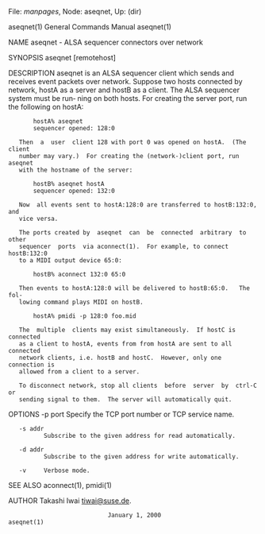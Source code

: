 File: *manpages*,  Node: aseqnet,  Up: (dir)

aseqnet(1)                  General Commands Manual                 aseqnet(1)



NAME
       aseqnet - ALSA sequencer connectors over network


SYNOPSIS
       aseqnet [remotehost]


DESCRIPTION
       aseqnet  is  an  ALSA  sequencer  client which sends and receives event
       packets over network.  Suppose two hosts connected by network, hostA as
       a server and hostB as a client.  The ALSA sequencer system must be run‐
       ning on both hosts.  For creating the server port, run the following on
       hostA:

           hostA% aseqnet
           sequencer opened: 128:0

       Then  a  user  client 128 with port 0 was opened on hostA.  (The client
       number may vary.)  For creating the (network-)client port, run  aseqnet
       with the hostname of the server:

           hostB% aseqnet hostA
           sequencer opened: 132:0

       Now  all events sent to hostA:128:0 are transferred to hostB:132:0, and
       vice versa.

       The ports created by  aseqnet  can  be  connected  arbitrary  to  other
       sequencer  ports  via aconnect(1).  For example, to connect hostB:132:0
       to a MIDI output device 65:0:

           hostB% aconnect 132:0 65:0

       Then events to hostA:128:0 will be delivered to hostB:65:0.   The  fol‐
       lowing command plays MIDI on hostB.

           hostA% pmidi -p 128:0 foo.mid

       The  multiple  clients may exist simultaneously.  If hostC is connected
       as a client to hostA, events from from hostA are sent to all  connected
       network clients, i.e. hostB and hostC.  However, only one connection is
       allowed from a client to a server.

       To disconnect network, stop all clients  before  server  by  ctrl-C  or
       sending signal to them.  The server will automatically quit.


OPTIONS
       -p port
              Specify the TCP port number or TCP service name.

       -s addr
              Subscribe to the given address for read automatically.

       -d addr
              Subscribe to the given address for write automatically.

       -v     Verbose mode.


SEE ALSO
       aconnect(1), pmidi(1)


AUTHOR
       Takashi Iwai <tiwai@suse.de>.



                                January 1, 2000                     aseqnet(1)
